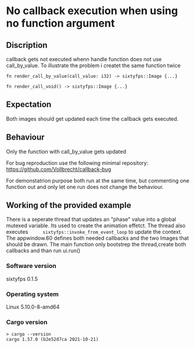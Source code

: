 # No callback execution when using no function argument

## Discription
 callback gets not executed whenn handle function does not use call_by_value.
To illustrate the problem i createt the same function twice
``` 
fn render_call_by_value(call_value: i32) -> sixtyfps::Image {...}

fn render_call_void() -> sixtyfps::Image {...}

```

## Expectation
 Both images should get updated each time the callback gets executed.

## Behaviour
Only the function with call_by_value gets updated

For bug reproduction use the following minimal repository:
https://github.com/Vollbrecht/callback-bug

For demonstatrion purpose both run at the same time, but commenting one function out and only let one run does not change the behaviour.



## Working of the provided example
There is a seperate thread that updates an "phase" value into a global mutexed variable. Its used to create the animation effetct. The thread also executes `     sixtyfps::invoke_from_event_loop` to update the context.
The appwindow.60 defines both needed callbacks and the two Images that should be drawn.
The main function only  bootstrep the thread,create both callbacks and than run ui.run()



### Software version

sixtyfps 0.1.5

### Operating system

Linux 5.10.0-8-amd64

### Cargo version
```
> cargo --version 
cargo 1.57.0 (b2e52d7ca 2021-10-21)
```